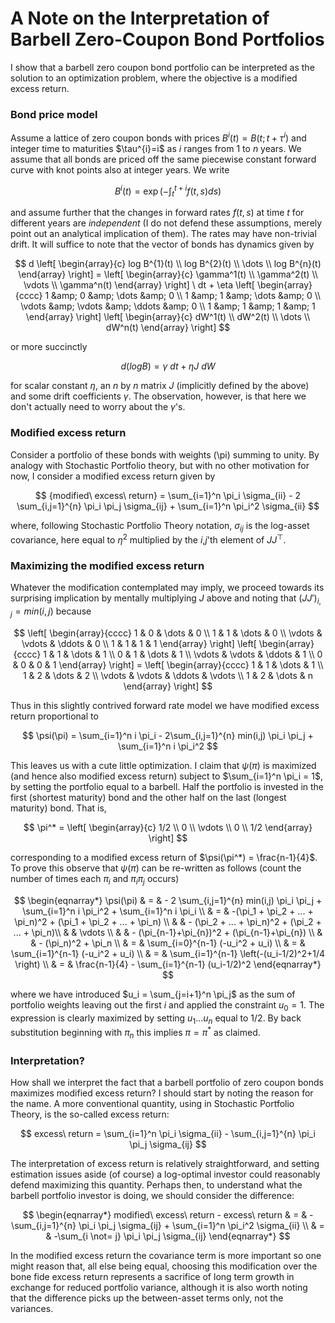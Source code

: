 
# A Note on the Interpretation of Barbell Zero-Coupon Bond Portfolios

I show that a barbell zero coupon bond portfolio can be interpreted as the solution to an optimization problem, where the objective is a modified excess return. 

### Bond price model

Assume a lattice of zero coupon bonds with prices $B^i(t) = B(t;t+\tau^{i})$ and integer time to maturities $\tau^{i}=i\$ as $i$ ranges from $1$ to $n$ years. We assume that all bonds are priced off the same piecewise constant forward curve with knot points also at integer years. We write 

$$
    B^{i}(t) = \exp\left(- \int_t^{t+i} f(t,s) ds \right)
$$

and assume further that the changes in forward rates $f(t,s)$ at time $t$ for different years are *independent* (I do not defend these assumptions, merely point out an analytical implication of them). The rates may have non-trivial drift. It will suffice to note that the vector of bonds has dynamics given by

$$
   d \left[ \begin{array}{c} log B^{1}(t) \\ 
                             log B^{2}(t) \\ 
                             \dots  \\
                             log B^{n}(t) 
     \end{array} \right] = \left[
                \begin{array}{c} 
                         \gamma^1(t) \\ 
                         \gamma^2(t) \\
                         \vdots \\
                         \gamma^n(t)
           \end{array}
  \right] \ dt 
    +  \eta \left[ \begin{array}{cccc} 1 &amp; 0 &amp; \dots &amp; 0 \\ 
                                  1 &amp; 1 &amp; \dots &amp; 0 \\
                                  \vdots &amp; \vdots &amp; \ddots &amp; 0 \\
                                  1 &amp; 1 &amp; 1 &amp; 1 
         \end{array} \right] 
      \left[ \begin{array}{c} dW^1(t) \\ 
                              dW^2(t) \\ 
                             \dots  \\
                              dW^n(t)
         \end{array} \right] 
$$

or more succinctly

$$
   d (log B) = \gamma \ dt + \eta J \ dW
$$

for scalar constant $\eta$, an $n$ by $n$ matrix $J$ (implicitly defined by the above) and some drift coefficients $\gamma$. The observation, however, is that here we don't actually need to worry about the $\gamma$'s. 

### Modified excess return 

Consider a portfolio of these bonds with weights \(\pi\) summing to unity. By analogy with Stochastic Portfolio theory, but with no other motivation for now, I consider a modified excess return given by 

$$
     {modified\ excess\ return} = \sum_{i=1}^n \pi_i \sigma_{ii} - 2 \sum_{i,j=1}^{n} \pi_i \pi_j \sigma_{ij} + \sum_{i=1}^n \pi_i^2 \sigma_{ii}
$$  

where, following Stochastic Portfolio Theory notation, $\sigma_{ij}$ is the log-asset covariance, here equal to $\eta^2$ multiplied by the $i$,$j$'th element of $J J^{\top}$. 
   
### Maximizing the modified excess return
Whatever the modification contemplated may imply, we proceed towards its surprising implication by mentally multiplying $J$ above and noting that $(J J')_{i,j} = min(i,j)$ because 

$$
     \left[ \begin{array}{cccc} 1 & 0 & \dots & 0 \\ 
                                  1 & 1 & \dots & 0 \\
                                  \vdots & \vdots & \ddots & 0 \\
                                  1 & 1 & 1 & 1 
         \end{array} \right] 
       \left[ \begin{array}{cccc} 1 & 1 & \dots & 1 \\ 
                                  0 & 1 & \dots & 1 \\
                                  \vdots & \vdots & \ddots & 1 \\
                                  0 & 0 & 0 & 1 
         \end{array} \right] =  \left[ \begin{array}{cccc} 1 & 1 & \dots & 1 \\ 
                                  1 & 2 & \dots & 2 \\
                                  \vdots & \vdots & \ddots & \vdots \\
                                  1 & 2 & \dots & n 
         \end{array} \right] 
$$

Thus in this slightly contrived forward rate model we have modified excess return proportional to 

$$
       \psi(\pi) = \sum_{i=1}^n i \pi_i  - 2\sum_{i,j=1}^{n} min(i,j) \pi_i  \pi_j + \sum_{i=1}^n i \pi_i^2 
$$

This leaves us with a cute little optimization. I claim that $\psi(\pi)$ is maximized (and hence also modified excess return) subject to $\sum_{i=1}^n \pi_i = 1$, by setting the portfolio equal to a barbell. Half the portfolio is invested in the first (shortest maturity) bond and the other half on the last (longest maturity) bond. That is,

$$
  \pi^* = \left[ \begin{array}{c} 1/2 \\ 0 \\ \vdots \\ 0 \\ 1/2   \end{array}  \right]
$$ 

corresponding to a modified excess return of $\psi(\pi^*) = \frac{n-1}{4}$. To prove this observe that $\psi(\pi)$ can be re-written as follows (count the number of times each $\pi_i$ and $\pi_i \pi_j$ occurs)

$$
 \begin{eqnarray*}
\psi(\pi) & = &  - 2 \sum_{i,j=1}^{n} min(i,j) \pi_i  \pi_j + \sum_{i=1}^n i \pi_i^2 + \sum_{i=1}^n i \pi_i \\
   & = &    -(\pi_1 + \pi_2 + ... + \pi_n)^2 + (\pi_1 + \pi_2 + ... + \pi_n) \\
 &  & -  (\pi_2 + ... + \pi_n)^2 + (\pi_2 + ... + \pi_n)\\
    & &  \vdots \\
    & & - (\pi_{n-1}+\pi_{n})^2 + (\pi_{n-1}+\pi_{n}) \\
    &  & - (\pi_n)^2 + \pi_n \\
   & = &  \sum_{i=0}^{n-1} (-u_i^2 + u_i) \\
   & = &  \sum_{i=1}^{n-1} (-u_i^2 + u_i) \\
   & = &  \sum_{i=1}^{n-1} \left(-(u_i-1/2)^2+1/4 \right) \\
   & = & \frac{n-1}{4} - \sum_{i=1}^{n-1} (u_i-1/2)^2
\end{eqnarray*}
$$


where we have introduced $u_i = \sum_{j=i+1}^n \pi_j$ as the sum of portfolio weights leaving out the first $i$ and applied the constraint $u_0=1$. The expression is clearly maximized by setting $u_1 ... u_n$ equal to $1/2$. By back substitution beginning with $\pi_n$ this implies $\pi = \pi^*$ as claimed. 

### Interpretation?

How shall we interpret the fact that a barbell portfolio of zero coupon bonds maximizes modified excess return? I should start by noting the reason for the name. A more conventional quantity, using in Stochastic Portfolio Theory, is the so-called excess return: 

$$
     excess\ return  =  \sum_{i=1}^n \pi_i \sigma_{ii} - \sum_{i,j=1}^{n} \pi_i \pi_j \sigma_{ij}
$$

The interpretation of excess return is relatively straightforward, and setting estimation issues aside (of course) a log-optimal investor could reasonably defend maximizing this quantity. Perhaps then, to understand what the barbell portfolio investor is doing, we should consider the difference:

$$
\begin{eqnarray*}
     modified\ excess\ return - excess\ return & = & - \sum_{i,j=1}^{n} \pi_i \pi_j \sigma_{ij} + \sum_{i=1}^n \pi_i^2 \sigma_{ii} \\
     & = & -\sum_{i \not= j} \pi_i \pi_j \sigma_{ij}
\end{eqnarray*}
$$

In the modified excess return the covariance term is more important so one might reason that, all else being equal, choosing this modification over the bone fide excess return represents a sacrifice of long term growth in exchange for reduced portfolio variance, although it is also worth noting that the difference picks up the between-asset terms only, not the variances.   


